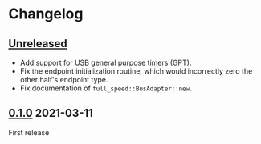 Changelog
=========

[Unreleased]
------------

- Add support for USB general purpose timers (GPT).
- Fix the endpoint initialization routine, which would incorrectly zero the
  other half's endpoint type.
- Fix documentation of `full_speed::BusAdapter::new`.

[0.1.0] 2021-03-11
------------------

First release

[Unreleased]: https://github.com/imxrt-rs/imxrt-usbd/compare/v0.1.0...HEAD
[0.1.0]: https://github.com/imxrt-rs/imxrt-usbd/tree/v0.1.0
